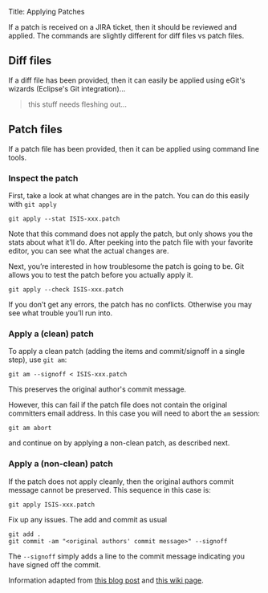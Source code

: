 Title: Applying Patches

If a patch is received on a JIRA ticket, then it should be reviewed and applied.  The commands are slightly different for diff files vs patch files.

## Diff files

If a diff file has been provided, then it can easily be applied using eGit's wizards  (Eclipse's Git integration)...


>this stuff needs fleshing out...

## Patch files

If a patch file has been provided, then it can be applied using command line tools.

### Inspect the patch

First, take a look at what changes are in the patch. You can do this easily with `git apply`

    git apply --stat ISIS-xxx.patch

Note that this command does not apply the patch, but only shows you the stats about what it’ll do. After peeking into the patch file with your favorite editor, you can see what the actual changes are.

Next, you’re interested in how troublesome the patch is going to be. Git allows you to test the patch before you actually apply it.

    git apply --check ISIS-xxx.patch

If you don’t get any errors, the patch has no conflicts. Otherwise you may see what trouble you’ll run into.

### Apply a (clean) patch

To apply a clean patch (adding the items and commit/signoff in a single step), use `git am`:

    git am --signoff < ISIS-xxx.patch

This preserves the original author's commit message.

However, this can fail if the patch file does not contain the original committers email address.  In this case you will need to abort the `am` session:

    git am abort

and continue on by applying a non-clean patch, as described next.

### Apply a (non-clean) patch

If the patch does not apply cleanly, then the original authors commit message cannot be preserved.  This sequence in this case is:

    git apply ISIS-xxx.patch

Fix up any issues.  The add and commit as usual

    git add .
    git commit -am "<original authors' commit message>" --signoff

The `--signoff` simply adds a line to the commit message indicating you have signed off the commit.

Information adapted from [this blog post](https://ariejan.net/2009/10/26/how-to-create-and-apply-a-patch-with-git/) and [this wiki page](http://wiki.eclipse.org/Jetty/Contributor/Contributing_Patches).

